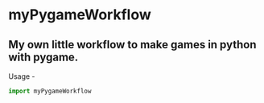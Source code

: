 # myPygameWorkflow
## My own little workflow to make games in python with pygame.

Usage -
```py
import myPygameWorkflow
```